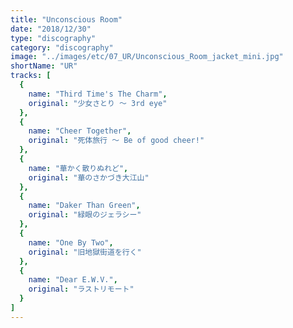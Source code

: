 ```yaml
---
title: "Unconscious Room"
date: "2018/12/30"
type: "discography"
category: "discography"
image: "../images/etc/07_UR/Unconscious_Room_jacket_mini.jpg"
shortName: "UR"
tracks: [
  {
    name: "Third Time's The Charm",
    original: "少女さとり ～ 3rd eye"
  },
  {
    name: "Cheer Together",
    original: "死体旅行 ～ Be of good cheer!"
  },
  {
    name: "華かく散りぬれど",
    original: "華のさかづき大江山"
  },
  {
    name: "Daker Than Green",
    original: "緑眼のジェラシー"
  },
  {
    name: "One By Two",
    original: "旧地獄街道を行く"
  },
  {
    name: "Dear E.W.V.",
    original: "ラストリモート"
  }
]
---
```

